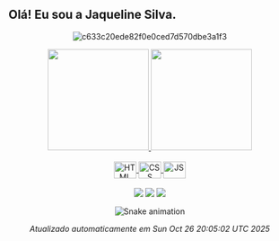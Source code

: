  <h2>Olá! Eu sou a Jaqueline Silva. </h2>

<div align="center">


![c633c20ede82f0e0ced7d570dbe3a1f3](https://user-images.githubusercontent.com/70382532/138322189-2db8df52-9dcb-40a0-88a8-c365466bd33d.gif)

 <div align="center">
  <a href="https://github.com/jaqueline-silva4">
  <img height="180em" src="https://github-readme-stats.vercel.app/api?username=jaqueline-silva4&show_icons=true&theme=dark&include_all_commits=true&count_private=true"/>
  <img height="180em" src="https://github-readme-stats.vercel.app/api/top-langs/?username=jaqueline-silva4&layout=compact&langs_count=7&theme=dark"/>
</div>



<div  align="center"> 
  <div style="display: inline_block"><br>
  <img align="center" alt="HTML" height="30" width="40" src="https://cdn.jsdelivr.net/gh/devicons/devicon/icons/html5/html5-plain-wordmark.svg" />
  <img align="center" alt="CSS" height="30" width="40" src="https://cdn.jsdelivr.net/gh/devicons/devicon/icons/css3/css3-plain-wordmark.svg" />
  <img align="center" alt="JS" height="30" width="40"  src="https://cdn.jsdelivr.net/gh/devicons/devicon/icons/javascript/javascript-original.svg" />
  
 
 
    
</div>
  <br>
  <a href="https://discord.com/channels/@me" target="_blank"><img src="https://img.shields.io/badge/Discord-7289DA?style=for-the-badge&logo=discord&logoColor=white" target="_blank"></a>
  <a href="https://www.instagram.com/jaquesilvaa._/" target="_blank"><img src="https://img.shields.io/badge/-Instagram-%23E4405F?style=for-the-badge&logo=instagram&logoColor=white" target="_blank"></a>
  <a href="https://www.linkedin.com/in/jaqueline-silva-53a836258/" target="_blank"><img src="https://img.shields.io/badge/-LinkedIn-%230077B5?style=for-the-badge&logo=linkedin&logoColor=white" target="_blank"></a> 

  </br> 
  
  ![Snake animation](https://github.com/jaqueline-silva4/jaqueline-silva4/blob/output/dist/snake.svg)



  
  


_Atualizado automaticamente em Sun Oct 26 20:05:02 UTC 2025_
